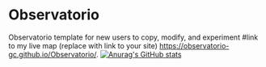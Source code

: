 # Observatorio
Observatorio template for new users to copy, modify, and experiment
#link to my live map (replace with link to your site)
https://observatorio-gc.github.io/Observatorio/.
[![Anurag's GitHub stats](https://github-readme-stats.vercel.app/api?username=Observatorio-GC)](https://observatorio-gc.github.io/Observatorio/)


